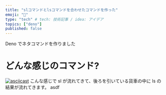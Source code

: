 ```yaml
---
title: "slコマンドとlsコマンドを合わせたコマンドを作った"
emoji: "🚂"
type: "tech" # tech: 技術記事 / idea: アイデア
topics: ["deno"]
published: false
---
```


Deno でネタコマンドを作りました

# どんな感じのコマンド?

[![asciicast](https://asciinema.org/a/bs7b3eiVOz8ciOFIcr4O51o3M.svg)](https://asciinema.org/a/bs7b3eiVOz8ciOFIcr4O51o3M)
こんな感じで sl が流れてきて、後ろを引いている貨車の中に ls の結果が流れてきます。
asdf
